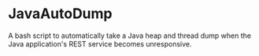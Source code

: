 # JavaAutoDump
A bash script to automatically take a Java heap and thread dump when the Java application's REST service becomes unresponsive.
